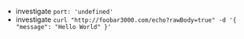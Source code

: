   * investigate `port: 'undefined'`
  * investigate `curl "http://foobar3000.com/echo?rawBody=true" -d '{ "message": "Hello World" }'`
